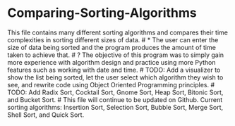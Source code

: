 # Comparing-Sorting-Algorithms
This file contains many different sorting algorithms and compares their time complexities in sorting different sizes of data. # * The user can enter the size of data being sorted and the program produces the amount of time taken to achieve that. # ? The objective of this program was to simply gain more experience with algorithm design and practice using more Python features such as working with date and time.  # TODO: Add a visualizer to show the list being sorted, let the user select which algorithm they wish to see, and rewrite code using Object Oriented Programming principles. # TODO: Add Radix Sort, Cocktail Sort, Gnome Sort, Heap Sort, Bitonic Sort, and Bucket Sort. # This file will continue to be updated on Github. Current sorting algorithms: Insertion Sort, Selection Sort, Bubble Sort, Merge Sort, Shell Sort, and Quick Sort.
